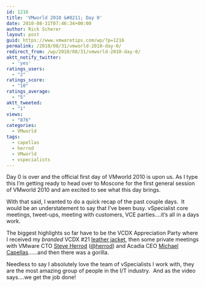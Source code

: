 ```yaml
---
id: 1216
title: 'VMworld 2010 &#8211; Day 0'
date: 2010-08-31T07:46:34+00:00
author: Rick Scherer
layout: post
guid: https://www.vmwaretips.com/wp/?p=1216
permalink: /2010/08/31/vmworld-2010-day-0/
redirect_from: /wp/2010/08/31/vmworld-2010-day-0/
aktt_notify_twitter:
  - 'yes'
ratings_users:
  - "2"
ratings_score:
  - "10"
ratings_average:
  - "5"
aktt_tweeted:
  - "1"
views:
  - "876"
categories:
  - VMworld
tags:
  - capellas
  - herrod
  - VMworld
  - vspecialists
---
```

Day 0 is over and the official first day of VMworld 2010 is upon us. As I type this I&#8217;m getting ready to head over to Moscone for the first general session of VMworld 2010 and am excited to see what this day brings.

With that said, I wanted to do a quick recap of the past couple days.  It would be an understatement to say that I&#8217;ve been busy. vSpecialist core meetings, tweet-ups, meeting with customers, VCE parties&#8230;.it&#8217;s all in a days work.

The biggest highlights so far have to be the VCDX Appreciation Party where I received my _branded_ VCDX #21 <a href="http://twitpic.com/2jub78" target="_blank">leather jacket</a>, then some private meetings with VMware CTO <a href="http://twitpic.com/2jpumb" target="_blank">Steve Herrod</a> (<a href="http://www.twitter.com/herrod" target="_blank">@herrod</a>) and Acadia CEO <a href="http://twitpic.com/2jpi7q" target="_blank">Michael Capellas</a>&#8230;&#8230;and then there was a gorilla.



Needless to say I absolutely love the team of vSpecialists I work with, they are the most amazing group of people in the I/T industry.  And as the video says&#8230;.we get the job done!